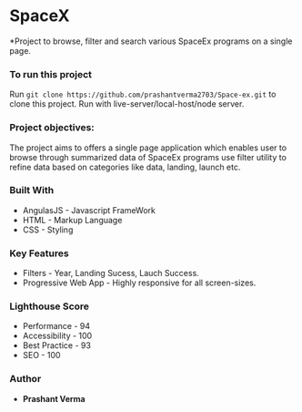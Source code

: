# SpaceX
*Project to browse, filter and search various SpaceEx programs on a single page.

### To run this project
Run  `git clone https://github.com/prashantverma2703/Space-ex.git` to clone this project. Run with live-server/local-host/node server.

### Project objectives:
The project aims to offers a single page application which enables user to browse through summarized data of SpaceEx programs use filter utility to refine data based on categories like data, landing, launch etc.

### Built With
* AngulasJS - Javascript FrameWork
* HTML - Markup Language
* CSS - Styling

### Key Features
* Filters - Year, Landing Sucess, Lauch Success.
* Progressive Web App - Highly responsive for all screen-sizes.

### Lighthouse Score
* Performance - 94
* Accessibility - 100
* Best Practice - 93
* SEO - 100

### Author
* **Prashant Verma**

